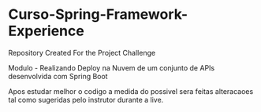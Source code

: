 # Curso-Spring-Framework-Experience

Repository Created For the Project Challenge

Modulo - Realizando Deploy na Nuvem de um conjunto de APIs desenvolvida com Spring Boot

Apos estudar melhor o codigo a medida do possivel sera feitas alteracaoes tal como sugeridas pelo instrutor durante a live.
